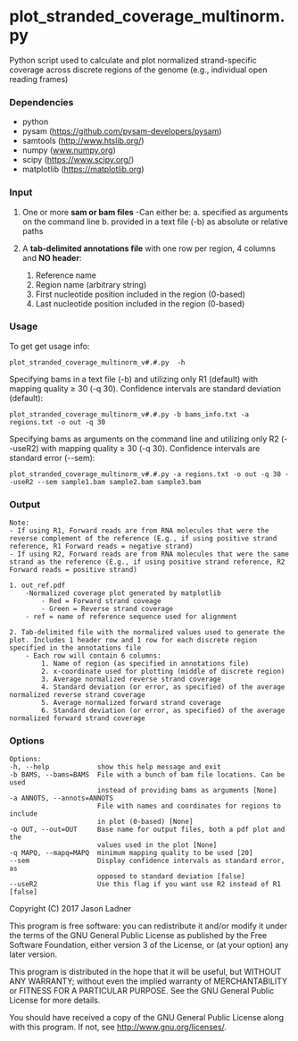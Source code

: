 # plot_stranded_coverage_multinorm.py
Python script used to calculate and plot normalized strand-specific coverage across discrete regions of the genome (e.g., individual open reading frames) 

### Dependencies
- python
- pysam (https://github.com/pysam-developers/pysam)
- samtools (http://www.htslib.org/)
- numpy (www.numpy.org)
- scipy (https://www.scipy.org/)
- matplotlib (https://matplotlib.org)


### Input

1. One or more **sam or bam files**
    -Can either be: 
        a. specified as arguments on the command line 
        b. provided in a text file (-b) as absolute or relative paths

2. A **tab-delimited annotations file** with one row per region, 4 columns and **NO header**:
    1. Reference name
    2. Region name (arbitrary string)
    3. First nucleotide position included in the region (0-based)
    3. Last nucleotide position included in the region (0-based)

### Usage

To get get usage info:
```
plot_stranded_coverage_multinorm_v#.#.py  -h
```

Specifying bams in a text file (-b) and utilizing only R1 (default) with mapping quality ≥ 30 (-q 30). Confidence intervals are standard deviation (default):
```
plot_stranded_coverage_multinorm_v#.#.py -b bams_info.txt -a regions.txt -o out -q 30
```

Specifying bams as arguments on the command line and utilizing only R2 (--useR2) with mapping quality ≥ 30 (-q 30). Confidence intervals are standard error (--sem):
```
plot_stranded_coverage_multinorm_v#.#.py -a regions.txt -o out -q 30 --useR2 --sem sample1.bam sample2.bam sample3.bam
```


### Output

    Note: 
    - If using R1, Forward reads are from RNA molecules that were the reverse complement of the reference (E.g., if using positive strand reference, R1 Forward reads = negative strand)
    - If using R2, Forward reads are from RNA molecules that were the same strand as the reference (E.g., if using positive strand reference, R2 Forward reads = positive strand)

    1. out_ref.pdf
        -Normalized coverage plot generated by matplotlib
            - Red = Forward strand coveage
            - Green = Reverse strand coverage
        - ref = name of reference sequence used for alignment

    2. Tab-delimited file with the normalized values used to generate the plot. Includes 1 header row and 1 row for each discrete region specified in the annotations file
        - Each row will contain 6 columns:
            1. Name of region (as specified in annotations file)
            2. x-coordinate used for plotting (middle of discrete region)
            3. Average normalized reverse strand coverage
            4. Standard deviation (or error, as specified) of the average normalized reverse strand coverage
            5. Average normalized forward strand coverage
            6. Standard deviation (or error, as specified) of the average normalized forward strand coverage
        
### Options

  ```
Options:
  -h, --help            show this help message and exit
  -b BAMS, --bams=BAMS  File with a bunch of bam file locations. Can be used
                        instead of providing bams as arguments [None]
  -a ANNOTS, --annots=ANNOTS
                        File with names and coordinates for regions to include
                        in plot (0-based) [None]
  -o OUT, --out=OUT     Base name for output files, both a pdf plot and the
                        values used in the plot [None]
  -q MAPQ, --mapq=MAPQ  minimum mapping quality to be used [20]
  --sem                 Display confidence intervals as standard error, as
                        opposed to standard deviation [false]
  --useR2               Use this flag if you want use R2 instead of R1 [false]
```



Copyright (C) 2017  Jason Ladner

This program is free software: you can redistribute it and/or modify
it under the terms of the GNU General Public License as published by
the Free Software Foundation, either version 3 of the License, or
(at your option) any later version.

This program is distributed in the hope that it will be useful,
but WITHOUT ANY WARRANTY; without even the implied warranty of
MERCHANTABILITY or FITNESS FOR A PARTICULAR PURPOSE.  See the
GNU General Public License for more details.

You should have received a copy of the GNU General Public License
along with this program.  If not, see <http://www.gnu.org/licenses/>.
